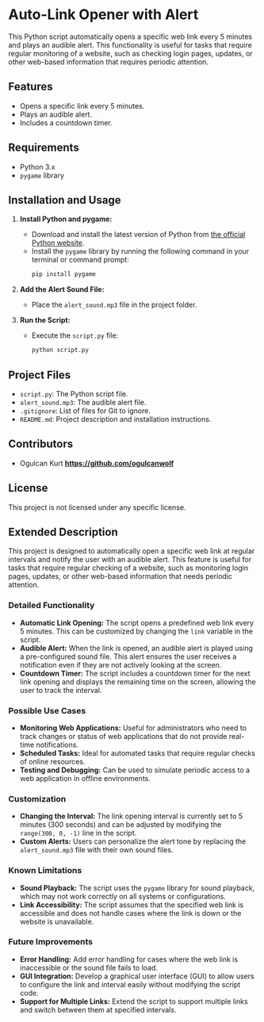 # Auto-Link Opener with Alert

This Python script automatically opens a specific web link every 5 minutes and plays an audible alert. This functionality is useful for tasks that require regular monitoring of a website, such as checking login pages, updates, or other web-based information that requires periodic attention.

## Features
- Opens a specific link every 5 minutes.
- Plays an audible alert.
- Includes a countdown timer.

## Requirements
- Python 3.x
- `pygame` library

## Installation and Usage
1. **Install Python and pygame:**
   - Download and install the latest version of Python from [the official Python website](https://www.python.org/downloads/).
   - Install the `pygame` library by running the following command in your terminal or command prompt:
     ```bash
     pip install pygame
     ```

2. **Add the Alert Sound File:**
   - Place the `alert_sound.mp3` file in the project folder.

3. **Run the Script:**
   - Execute the `script.py` file:
     ```bash
     python script.py
     ```

## Project Files
- `script.py`: The Python script file.
- `alert_sound.mp3`: The audible alert file.
- `.gitignore`: List of files for Git to ignore.
- `README.md`: Project description and installation instructions.

## Contributors
- Ogulcan Kurt **https://github.com/ogulcanwolf**

## License
This project is not licensed under any specific license.

## Extended Description

This project is designed to automatically open a specific web link at regular intervals and notify the user with an audible alert. This feature is useful for tasks that require regular checking of a website, such as monitoring login pages, updates, or other web-based information that needs periodic attention.

### Detailed Functionality
- **Automatic Link Opening:** The script opens a predefined web link every 5 minutes. This can be customized by changing the `link` variable in the script.
- **Audible Alert:** When the link is opened, an audible alert is played using a pre-configured sound file. This alert ensures the user receives a notification even if they are not actively looking at the screen.
- **Countdown Timer:** The script includes a countdown timer for the next link opening and displays the remaining time on the screen, allowing the user to track the interval.

### Possible Use Cases
- **Monitoring Web Applications:** Useful for administrators who need to track changes or status of web applications that do not provide real-time notifications.
- **Scheduled Tasks:** Ideal for automated tasks that require regular checks of online resources.
- **Testing and Debugging:** Can be used to simulate periodic access to a web application in offline environments.

### Customization
- **Changing the Interval:** The link opening interval is currently set to 5 minutes (300 seconds) and can be adjusted by modifying the `range(300, 0, -1)` line in the script.
- **Custom Alerts:** Users can personalize the alert tone by replacing the `alert_sound.mp3` file with their own sound files.

### Known Limitations
- **Sound Playback:** The script uses the `pygame` library for sound playback, which may not work correctly on all systems or configurations.
- **Link Accessibility:** The script assumes that the specified web link is accessible and does not handle cases where the link is down or the website is unavailable.

### Future Improvements
- **Error Handling:** Add error handling for cases where the web link is inaccessible or the sound file fails to load.
- **GUI Integration:** Develop a graphical user interface (GUI) to allow users to configure the link and interval easily without modifying the script code.
- **Support for Multiple Links:** Extend the script to support multiple links and switch between them at specified intervals.
